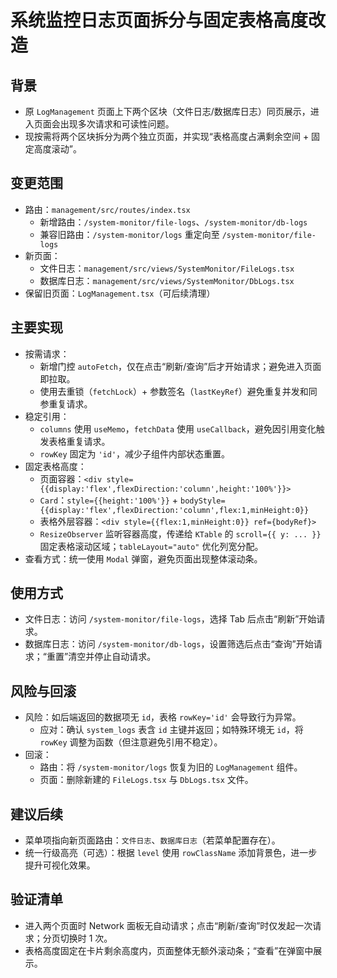 # 系统监控日志页面拆分与固定表格高度改造

## 背景
- 原 `LogManagement` 页面上下两个区块（文件日志/数据库日志）同页展示，进入页面会出现多次请求和可读性问题。
- 现按需将两个区块拆分为两个独立页面，并实现“表格高度占满剩余空间 + 固定高度滚动”。

## 变更范围
- 路由：`management/src/routes/index.tsx`
  - 新增路由：`/system-monitor/file-logs`、`/system-monitor/db-logs`
  - 兼容旧路由：`/system-monitor/logs` 重定向至 `/system-monitor/file-logs`
- 新页面：
  - 文件日志：`management/src/views/SystemMonitor/FileLogs.tsx`
  - 数据库日志：`management/src/views/SystemMonitor/DbLogs.tsx`
- 保留旧页面：`LogManagement.tsx`（可后续清理）

## 主要实现
- 按需请求：
  - 新增门控 `autoFetch`，仅在点击“刷新/查询”后才开始请求；避免进入页面即拉取。
  - 使用去重锁（`fetchLock`）+ 参数签名（`lastKeyRef`）避免重复并发和同参重复请求。
- 稳定引用：
  - `columns` 使用 `useMemo`，`fetchData` 使用 `useCallback`，避免因引用变化触发表格重复请求。
  - `rowKey` 固定为 `'id'`，减少子组件内部状态重置。
- 固定表格高度：
  - 页面容器：`<div style={{display:'flex',flexDirection:'column',height:'100%'}}>`
  - `Card`：`style={{height:'100%'}}` + `bodyStyle={{display:'flex',flexDirection:'column',flex:1,minHeight:0}}`
  - 表格外层容器：`<div style={{flex:1,minHeight:0}} ref={bodyRef}>`
  - `ResizeObserver` 监听容器高度，传递给 `KTable` 的 `scroll={{ y: ... }}` 固定表格滚动区域；`tableLayout="auto"` 优化列宽分配。
- 查看方式：统一使用 `Modal` 弹窗，避免页面出现整体滚动条。

## 使用方式
- 文件日志：访问 `/system-monitor/file-logs`，选择 Tab 后点击“刷新”开始请求。
- 数据库日志：访问 `/system-monitor/db-logs`，设置筛选后点击“查询”开始请求；“重置”清空并停止自动请求。

## 风险与回滚
- 风险：如后端返回的数据项无 `id`，表格 `rowKey='id'` 会导致行为异常。
  - 应对：确认 `system_logs` 表含 `id` 主键并返回；如特殊环境无 `id`，将 `rowKey` 调整为函数（但注意避免引用不稳定）。
- 回滚：
  - 路由：将 `/system-monitor/logs` 恢复为旧的 `LogManagement` 组件。
  - 页面：删除新建的 `FileLogs.tsx` 与 `DbLogs.tsx` 文件。

## 建议后续
- 菜单项指向新页面路由：`文件日志`、`数据库日志`（若菜单配置存在）。
- 统一行级高亮（可选）：根据 `level` 使用 `rowClassName` 添加背景色，进一步提升可视化效果。

## 验证清单
- 进入两个页面时 Network 面板无自动请求；点击“刷新/查询”时仅发起一次请求；分页切换时 1 次。
- 表格高度固定在卡片剩余高度内，页面整体无额外滚动条；“查看”在弹窗中展示。

